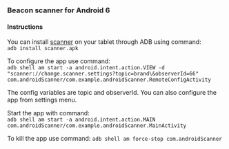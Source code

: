 ### Beacon scanner for Android 6

#### Instructions

You can install [scanner](https://github.com/ubikampus/bluetooth-raspberry-scanner/blob/feature/androidScanner/androidScanner/scanner.apk) on your tablet through ADB using command:  
```adb install scanner.apk```  


To configure the app use command:   
```adb shell am start -a android.intent.action.VIEW -d "scanner://change.scanner.settings?topic=brand\&observerId=66" com.androidScanner/com.example.androidScanner.RemoteConfigActivity``` 
  
The config variables are topic and observerId. You can also configure the app from settings menu. 

Start the app with command:  
```adb shell am start -a android.intent.action.MAIN com.androidScanner/com.example.androidScanner.MainActivity```

To kill the app use command: ```adb shell am force-stop com.androidScanner```

